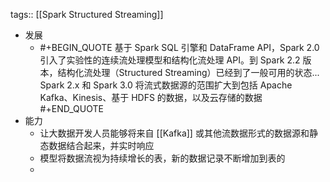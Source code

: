 tags:: [[Spark Structured Streaming]]

- 发展
	- #+BEGIN_QUOTE
	  基于 Spark SQL 引擎和 DataFrame API，Spark 2.0 引入了实验性的连续流处理模型和结构化流处理 API。到 Spark 2.2 版本，结构化流处理（Structured Streaming）已经到了一般可用的状态...
	  Spark 2.x 和 Spark 3.0 将流式数据源的范围扩大到包括 Apache Kafka、Kinesis、基于 HDFS 的数据，以及云存储的数据
	  #+END_QUOTE
- 能力
	- 让大数据开发人员能够将来自 [[Kafka]] 或其他流数据形式的数据源和静态数据结合起来，并实时响应
	- 模型将数据流视为持续增长的表，新的数据记录不断增加到表的
	-